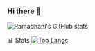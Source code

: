 ### Hi there 👋

![Ramadhani's GitHub stats](https://github-readme-stats.vercel.app/api?username=rdsarjito&theme=tokyonight&show_icons=true)

:bar_chart: Stats
[![Top Langs](https://github-readme-stats.vercel.app/api/top-langs/?username=rdsarjito)](https://github.com/anuraghazra/github-readme-stats)

<!--
**rdsarjito/rdsarjito** is a ✨ _special_ ✨ repository because its `README.md` (this file) appears on your GitHub profile.

Here are some ideas to get you started:

- 🔭 I’m currently working on ...
- 🌱 I’m currently learning ...
- 👯 I’m looking to collaborate on ...
- 🤔 I’m looking for help with ...
- 💬 Ask me about ...
- 📫 How to reach me: ...
- 😄 Pronouns: ...
- ⚡ Fun fact: ...
-->
